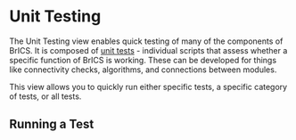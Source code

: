 # Unit Testing
The Unit Testing view enables quick testing of many of the components of BrICS. It is composed of [unit tests](https://en.wikipedia.org/wiki/Unit_testing) - individual scripts that assess whether a specific function of BrICS is working. These can be developed for things like connectivity checks, algorithms, and connections between modules.

This view allows you to quickly run either specific tests, a specific category of tests, or all tests.

## Running a Test

<!--stackedit_data:
eyJoaXN0b3J5IjpbLTEwMDg0NzI4OTZdfQ==
-->